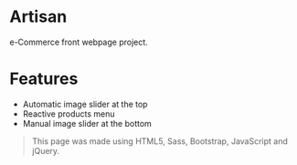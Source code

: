 # Artisan

e-Commerce front webpage project.

# Features

- Automatic image slider at the top
- Reactive products menu
- Manual image slider at the bottom

>This page was made using HTML5, Sass, Bootstrap, JavaScript and jQuery.
